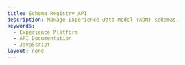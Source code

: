 ```yaml
---
title: Schema Registry API
description: Manage Experience Data Model (XDM) schemas.
keywords: 
  - Experience Platform
  - API Documentation
  - JavaScript
layout: none
--- 
```

<RedoclyAPIBlock src="/experience-platform-apis/swagger-specs/schema-registry.yaml"/>